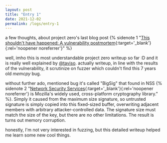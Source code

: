 ```yaml
---
layout: post
title: "Entry 1"
date: 2021-12-02
permalink: /logs/entry-1 
---
```

a few thoughts, about project zero's last blog post {% sidenote 1 "[This shouldn't have happened: A vulnerability postmortem](https://googleprojectzero.blogspot.com/2021/12/this-shouldnt-have-happened.html){:target='_blank'}{:rel='noopener noreferrer'}" %}

well, imho this is most understandable project zero writeup so far :D and it is really well explained by [@taviso](https://twitter.com/taviso). actually writeup, in line with the results of the vulnerability, it scrutinize on fuzzer which couldn't find this 7 years old _memcpy_ bug. 

without further ado, mentioned bug it's called "BigSig" that found in NSS {% sidenote 2 "[Network Security Services](https://developer.mozilla.org/en-US/docs/Mozilla/Projects/NSS/Overview){:target='_blank'}{:rel='noopener noreferrer'} is Mozilla's widely used, cross-platform cryptography library." %}. Simply it caused from the maximum size signature, so untrusted signature is simply copied into this fixed-sized buffer, overwriting adjacent members with arbitrary attacker-controlled data. The signature size must match the size of the key, but there are no other limitations. The result is turns out memory corruption. 

honestly, I'm not very interested in fuzzing, but this detailed writeup helped me learn some new cool things.


